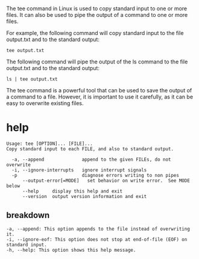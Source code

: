 # 

The tee command in Linux is used to copy standard input to one or more files. It can also be used to pipe the output of a command to one or more files.

For example, the following command will copy standard input to the file output.txt and to the standard output:

`tee output.txt`

The following command will pipe the output of the ls command to the file output.txt and to the standard output:

`ls | tee output.txt`

The tee command is a powerful tool that can be used to save the output of a command to a file. However, it is important to use it carefully, as it can be easy to overwrite existing files.

# help 

```
Usage: tee [OPTION]... [FILE]...
Copy standard input to each FILE, and also to standard output.

  -a, --append              append to the given FILEs, do not overwrite
  -i, --ignore-interrupts   ignore interrupt signals
  -p                        diagnose errors writing to non pipes
      --output-error[=MODE]   set behavior on write error.  See MODE below
      --help     display this help and exit
      --version  output version information and exit

```



## breakdown

```
-a, --append: This option appends to the file instead of overwriting it.
-i, --ignore-eof: This option does not stop at end-of-file (EOF) on standard input.
-h, --help: This option shows this help message.
```